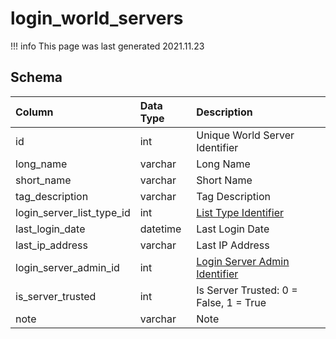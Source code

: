 # login_world_servers

!!! info
	This page was last generated 2021.11.23

## Schema
| Column | Data Type | Description |
| :--- | :--- | :--- |
| id | int | Unique World Server Identifier |
| long_name | varchar | Long Name |
| short_name | varchar | Short Name |
| tag_description | varchar | Tag Description |
| login_server_list_type_id | int | [List Type Identifier](login_server_list_types.md) |
| last_login_date | datetime | Last Login Date |
| last_ip_address | varchar | Last IP Address |
| login_server_admin_id | int | [Login Server Admin Identifier](login_server_admins.md) |
| is_server_trusted | int | Is Server Trusted: 0 = False, 1 = True |
| note | varchar | Note |

